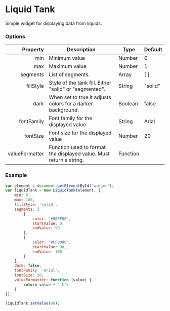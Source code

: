 # Liquid Tank

Simple widget for displaying data from liquids.

### Options

|       Property | Description                                                  | Type     | Default |
| -------------: | ------------------------------------------------------------ | -------- | ------- |
|            min | Minimum value                                                | Number   | 0       |
|            max | Maximum value                                                | Number   | 1       |
|       segments | List of segments.                                            | Array    | [ ]     |
|      fillStyle | Style of the tank fill. Either "solid" or "segmented".       | String   | "solid" |
|           dark | When set to true it adjusts colors for a darker background.  | Boolean  | false   |
|     fontFamily | Font family for the displayed value                          | String   | Arial   |
|       fontSize | Font size for the displayed value                            | Number   | 20      |
| valueFormatter | Function used to format the displayed value. Must return a string. | Function |         |

### Example

```javascript
var element = document.getElementById("widget");
var liquidTank = new LiquidTank(element, {
    min: 0,
    max: 100,
    fillStyle: 'solid',
    segments: [
        {
            color: "#00FF00",
            startValue: 0,
            endValue: 90
        },
        {
            color: "#FF0000",
            startValue: 90,
            endValue: 100
        }
    ],
    dark: false,
    fontFamily: 'Arial',
    fontSize: 20,
    valueFormatter: function (value) {
        return value + ' L';
    }
});

liquidTank.setValue(80);
```
